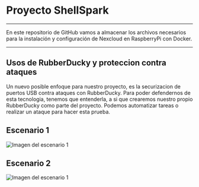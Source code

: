 # Proyecto ShellSpark
______
En este repositorio de GitHub vamos a almacenar los archivos necesarios para la instalación y configuración de Nexcloud en RaspberryPi con Docker.
______

## Usos de RubberDucky y proteccion contra ataques
Un nuevo posible enfoque para nuestro proyecto, es la securizacion de puertos USB contra ataques con RubberDucky. Para poder defendernos de esta tecnologia, tenemos que entenderla, a si que crearemos nuestro propio RubberDucky como parte del proyecto.
Podemos automatizar tareas o realizar un ataque para hacer esta prueba.

## Escenario 1
![Imagen del escenario 1](https://github.com/Yradiel/ShellSpark/blob/master/Escenario%201.png)

## Escenario 2
![Imagen del escenario 1](https://github.com/Yradiel/ShellSpark/blob/master/Escenario%202.png)
